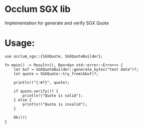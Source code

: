 # Occlum SGX lib

Implementation for generate and verify SGX Quote

# Usage:

```
use occlum_sgx::{SGXQuote, SGXQuoteBuilder};

fn main() -> Result<(), Box<dyn std::error::Error>> {
    let buf = SGXQuoteBuilder::generate_bytes("test data")?;
    let quote = SGXQuote::try_from(&buf)?;

    println!("{:#?}", quote);

    if quote.verify()? {
        println!("Quote is valid");
    } else {
        println!("Quote is invalid");
    }

    Ok(())
}
```